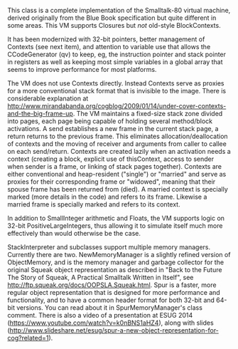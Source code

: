 This class is a complete implementation of the Smalltalk-80 virtual machine, derived originally from the Blue Book specification but quite different in some areas.  This VM supports Closures but *not* old-style BlockContexts.

It has been modernized with 32-bit pointers, better management of Contexts (see next item), and attention to variable use that allows the CCodeGenerator (qv) to keep, eg, the instruction pointer and stack pointer in registers as well as keeping most simple variables in a global array that seems to improve performance for most platforms.

The VM does not use Contexts directly.  Instead Contexts serve as proxies for a more conventional stack format that is invisible to the image.  There is considerable explanation at http://www.mirandabanda.org/cogblog/2009/01/14/under-cover-contexts-and-the-big-frame-up.  The VM maintains a fixed-size stack zone divided into pages, each page being capable of holding several method/block activations.  A send establishes a new frame in the current stack page, a return returns to the previous frame.  This eliminates allocation/deallocation of contexts and the moving of receiver and arguments from caller to callee on each send/return.  Contexts are created lazily when an activation needs a context (creating a block, explicit use of thisContext, access to sender when sender is a frame, or linking of stack pages together).  Contexts are either conventional and heap-resident ("single") or "married" and serve as proxies for their corresponding frame or "widowed", meaning that their spouse frame has been returned from (died).  A married context is specially marked (more details in the code) and refers to its frame.  Likewise a married frame is specially marked and refers to its context.

In addition to SmallInteger arithmetic and Floats, the VM supports logic on 32-bit PositiveLargeIntegers, thus allowing it to simulate itself much more effectively than would otherwise be the case.

StackInterpreter and subclasses support multiple memory managers.  Currently there are two.  NewMemoryManager is a slightly refined version of ObjectMemory, and is the memory manager and garbage collector for the original Squeak object representation as described in "Back to the Future The Story of Squeak, A Practical Smalltalk Written in Itself", see http://ftp.squeak.org/docs/OOPSLA.Squeak.html.  Spur is a faster, more regular object representation that is designed for more performance and functionality, and to have a common header format for both 32-bit and 64-bit versions.  You can read about it in SpurMemoryManager's class comment.  There is also a video of a presentation at ESUG 2014 (https://www.youtube.com/watch?v=k0nBNS1aHZ4), along with slides (http://www.slideshare.net/esug/spur-a-new-object-representation-for-cog?related=1).